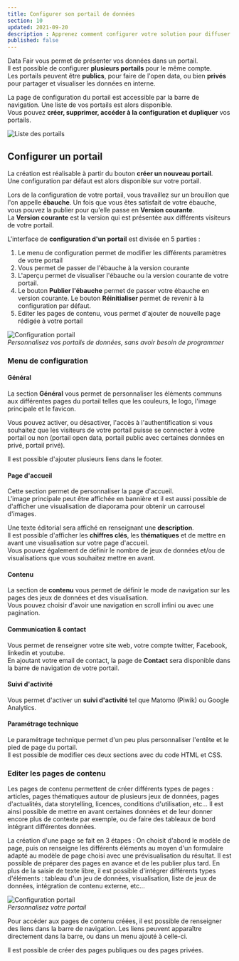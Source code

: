 ```yaml
---
title: Configurer son portail de données
section: 10
updated: 2021-09-20
description : Apprenez comment configurer votre solution pour diffuser vos données en interne ou en Open Data.
published: false
---
```



Data Fair vous permet de présenter vos données dans un portail.  
Il est possible de configurer **plusieurs portails** pour le même compte.  
Les portails peuvent être **publics**, pour faire de l'open data, ou bien **privés** pour partager et visualiser les données en interne.  

La page de configuration du portail est accessible par la barre de navigation. Une liste de vos portails est alors disponible.  
Vous pouvez **créer, supprimer, accéder à la configuration et dupliquer** vos portails.

![Liste des portails](./images/user-guide/portal-list.jpg)

## Configurer un portail

La création est réalisable à partir du bouton **créer un nouveau portail**.  
Une configuration par défaut est alors disponible sur votre portail.

Lors de la configuration de votre portail, vous travaillez sur un brouillon que l'on appelle **ébauche**. Un fois que vous êtes satisfait de votre ébauche, vous pouvez la publier pour qu'elle passe en **Version courante**.  
La **Version courante** est la version qui est présentée aux différents visiteurs de votre portail.

L'interface de **configuration d'un portail** est divisée en 5 parties :

1. Le menu de configuration permet de modifier les différents paramètres de votre portail
2. Vous permet de passer de l'ébauche à la version courante
3. L'aperçu permet de visualiser l'ébauche ou la version courante de votre portail.
4. Le bouton **Publier l'ébauche** permet de passer votre ébauche en version courante. Le bouton **Réinitialiser** permet de revenir à la configuration par défaut.
5. Editer les pages de contenu, vous permet d'ajouter de nouvelle page rédigée à votre portail

![Configuration portail](./images/user-guide/portal-config.jpg)  
*Personnalisez vos portails de données, sans avoir besoin de programmer*

### Menu de configuration
#### Général

La section **Général** vous permet de personnaliser les éléments communs aux différentes pages du portail telles que les couleurs, le logo, l'image principale et le favicon.  

Vous pouvez activer, ou désactiver, l'accès à l'authentification si vous souhaitez que les visiteurs de votre portail puisse se connecter à votre portail ou non (portail open data, portail public avec certaines données en privé, portail privé).

Il est possible d'ajouter plusieurs liens dans le footer.

#### Page d'accueil
Cette section permet de personnaliser la page d'accueil.  
L'image principale peut être affichée en bannière et il est aussi possible de d'afficher une visualisation de diaporama pour obtenir un carrousel d'images.  

Une texte éditorial sera affiché en renseignant une **description**.  
Il est possible d'afficher les **chiffres clés**, les **thématiques** et de mettre en avant une visualisation sur votre page d'accueil.  
Vous pouvez également de définir le nombre de jeux de données et/ou de visualisations que vous souhaitez mettre en avant.

#### Contenu

La section de **contenu** vous permet de définir le mode de navigation sur les pages des jeux de données et des visualisation.  
Vous pouvez choisir d'avoir une navigation en scroll infini ou avec une pagination.

#### Communication & contact
Vous permet de renseigner votre site web, votre compte twitter, Facebook, linkedin et youtube.  
En ajoutant votre email de contact, la page de **Contact** sera disponible dans la barre de navigation de votre portail.

#### Suivi d'activité
Vous permet d'activer un **suivi d'activité** tel que Matomo (Piwik) ou Google Analytics.

#### Paramétrage technique

Le paramétrage technique permet d'un peu plus personnaliser l'entête et le pied de page du portail.  
Il est possible de modifier ces deux sections avec du code HTML et CSS.

###  Editer les pages de contenu

Les pages de contenu permettent de créer différents types de pages : articles, pages thématiques autour de plusieurs jeux de données, pages d'actualités, data storytelling, licences, conditions d'utilisation, etc... Il est ainsi possible de mettre en avant certaines données et de leur donner encore plus de contexte par exemple, ou de faire des tableaux de bord intégrant différentes données.

La création d'une page se fait en 3 étapes : On choisit d'abord le modèle de page, puis on renseigne les différents éléments au moyen d'un formulaire adapté au modèle de page choisi avec une prévisualisation du résultat. Il est possible de préparer des pages en avance et de les publier plus tard. En plus de la saisie de texte libre, il est possible d'intégrer différents types d'éléments : tableau d'un jeu de données, visualisation, liste de jeux de données, intégration de contenu externe, etc...

![Configuration portail](./images/user-guide/portal-contenu.jpg)  
*Personnalisez votre portail*

Pour accéder aux pages de contenu créées, il est possible de renseigner des liens dans la barre de navigation. Les liens peuvent apparaître directement dans la barre, ou dans un menu ajouté à celle-ci.

Il est possible de créer des pages publiques ou des pages privées.
